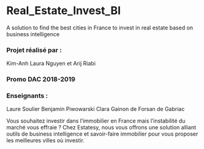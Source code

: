 # Real_Estate_Invest_BI
A solution to find the best cities in France to invest in real estate based on business intelligence
### Projet réalisé par :
Kim-Anh Laura Nguyen et Arij Riabi
### Promo DAC 2018-2019
### Enseignants :
Laure Soulier
Benjamin Piwowarski
Clara Gainon de Forsan de Gabriac


Vous souhaitez investir dans l’immobilier en France mais l’instabilité du marché vous effraie ?
Chez Estatesy, nous vous offrons une solution alliant outils de business intelligence et savoir-faire
immobilier pour vous proposer les meilleures villes où investir.
